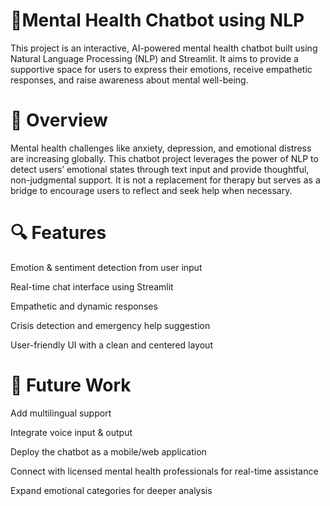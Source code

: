 # 💬Mental Health Chatbot using NLP
This project is an interactive, AI-powered mental health chatbot built using Natural Language Processing (NLP) and Streamlit. It aims to provide a supportive space for users to express their emotions, receive empathetic responses, and raise awareness about mental well-being.

# 🧠 Overview
Mental health challenges like anxiety, depression, and emotional distress are increasing globally. This chatbot project leverages the power of NLP to detect users’ emotional states through text input and provide thoughtful, non-judgmental support. It is not a replacement for therapy but serves as a bridge to encourage users to reflect and seek help when necessary.

# 🔍 Features
Emotion & sentiment detection from user input

Real-time chat interface using Streamlit

Empathetic and dynamic responses

Crisis detection and emergency help suggestion

User-friendly UI with a clean and centered layout

# 🌱 Future Work
Add multilingual support

Integrate voice input & output

Deploy the chatbot as a mobile/web application

Connect with licensed mental health professionals for real-time assistance

Expand emotional categories for deeper analysis

